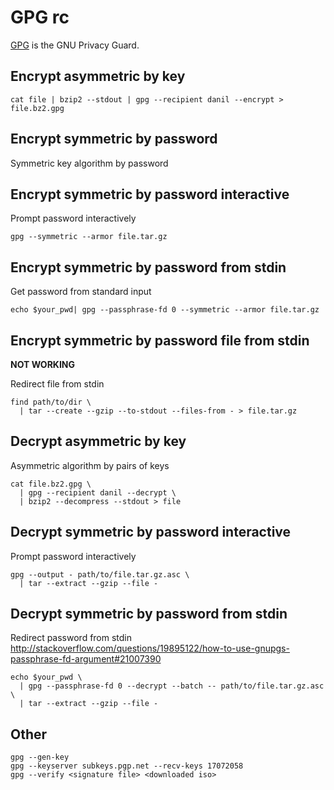 # GPG rc

[GPG][] is the GNU Privacy Guard.

[gpg]: https://github.com/gpg/gnupg

## Encrypt asymmetric by key

    cat file | bzip2 --stdout | gpg --recipient danil --encrypt > file.bz2.gpg

## Encrypt symmetric by password

Symmetric key algorithm by password

## Encrypt symmetric by password interactive

Prompt password interactively

    gpg --symmetric --armor file.tar.gz

## Encrypt symmetric by password from stdin

Get password from standard input

    echo $your_pwd| gpg --passphrase-fd 0 --symmetric --armor file.tar.gz

## Encrypt symmetric by password file from stdin

**NOT WORKING**

Redirect file from stdin

    find path/to/dir \
      | tar --create --gzip --to-stdout --files-from - > file.tar.gz

## Decrypt asymmetric by key

Asymmetric algorithm by pairs of keys

    cat file.bz2.gpg \
      | gpg --recipient danil --decrypt \
      | bzip2 --decompress --stdout > file

## Decrypt symmetric by password interactive

Prompt password interactively

    gpg --output - path/to/file.tar.gz.asc \
      | tar --extract --gzip --file -

## Decrypt symmetric by password from stdin

Redirect password from stdin
<http://stackoverflow.com/questions/19895122/how-to-use-gnupgs-passphrase-fd-argument#21007390>

    echo $your_pwd \
      | gpg --passphrase-fd 0 --decrypt --batch -- path/to/file.tar.gz.asc \
      | tar --extract --gzip --file -

## Other

    gpg --gen-key
    gpg --keyserver subkeys.pgp.net --recv-keys 17072058
    gpg --verify <signature file> <downloaded iso>
